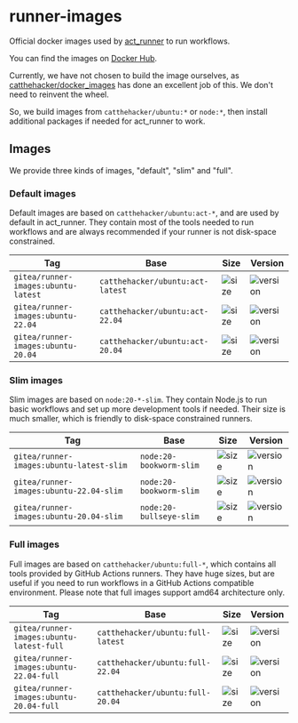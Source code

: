 # runner-images

Official docker images used by [act_runner](https://gitea.com/gitea/act_runner) to run workflows.

You can find the images on [Docker Hub](https://hub.docker.com/r/gitea/runner-images).

Currently, we have not chosen to build the image ourselves, as [catthehacker/docker_images](https://github.com/catthehacker/docker_images) has done an excellent job of this.
We don't need to reinvent the wheel.

So, we build images from `catthehacker/ubuntu:*` or `node:*`, then install additional packages if needed for act_runner to work.

## Images

We provide three kinds of images, "default", "slim" and "full".

### Default images

Default images are based on `catthehacker/ubuntu:act-*`, and are used by default in act_runner.
They contain most of the tools needed to run workflows and are always recommended if your runner is not disk-space constrained.

| Tag                                 | Base                             | Size                                                                                           | Version                                                                       |
|-------------------------------------|----------------------------------|------------------------------------------------------------------------------------------------|-------------------------------------------------------------------------------|
| `gitea/runner-images:ubuntu-latest` | `catthehacker/ubuntu:act-latest` | ![size](https://img.shields.io/docker/image-size/gitea/runner-images/ubuntu-latest?label=size) | ![version](https://img.shields.io/docker/v/gitea/runner-images/ubuntu-latest) |
| `gitea/runner-images:ubuntu-22.04`  | `catthehacker/ubuntu:act-22.04`  | ![size](https://img.shields.io/docker/image-size/gitea/runner-images/ubuntu-22.04?label=size)  | ![version](https://img.shields.io/docker/v/gitea/runner-images/ubuntu-22.04)  |
| `gitea/runner-images:ubuntu-20.04`  | `catthehacker/ubuntu:act-20.04`  | ![size](https://img.shields.io/docker/image-size/gitea/runner-images/ubuntu-20.04?label=size)  | ![version](https://img.shields.io/docker/v/gitea/runner-images/ubuntu-20.04)  |

### Slim images

Slim images are based on `node:20-*-slim`.
They contain Node.js to run basic workflows and set up more development tools if needed.
Their size is much smaller, which is friendly to disk-space constrained runners.

| Tag                                      | Base                    | Size                                                                                                | Version                                                                            |
|------------------------------------------|-------------------------|-----------------------------------------------------------------------------------------------------|------------------------------------------------------------------------------------|
| `gitea/runner-images:ubuntu-latest-slim` | `node:20-bookworm-slim` | ![size](https://img.shields.io/docker/image-size/gitea/runner-images/ubuntu-slim-latest?label=size) | ![version](https://img.shields.io/docker/v/gitea/runner-images/ubuntu-slim-latest) |
| `gitea/runner-images:ubuntu-22.04-slim`  | `node:20-bookworm-slim` | ![size](https://img.shields.io/docker/image-size/gitea/runner-images/ubuntu-slim-22.04?label=size)  | ![version](https://img.shields.io/docker/v/gitea/runner-images/ubuntu-slim-22.04)  |
| `gitea/runner-images:ubuntu-20.04-slim`  | `node:20-bullseye-slim` | ![size](https://img.shields.io/docker/image-size/gitea/runner-images/ubuntu-slim-20.04?label=size)  | ![version](https://img.shields.io/docker/v/gitea/runner-images/ubuntu-slim-20.04)  |

### Full images

Full images are based on `catthehacker/ubuntu:full-*`, which contains all tools provided by GitHub Actions runners.
They have huge sizes, but are useful if you need to run workflows in a GitHub Actions compatible environment.
Please note that full images support amd64 architecture only.

| Tag                                      | Base                              | Size                                                                                                | Version                                                                            |
|------------------------------------------|-----------------------------------|-----------------------------------------------------------------------------------------------------|------------------------------------------------------------------------------------|
| `gitea/runner-images:ubuntu-latest-full` | `catthehacker/ubuntu:full-latest` | ![size](https://img.shields.io/docker/image-size/gitea/runner-images/ubuntu-full-latest?label=size) | ![version](https://img.shields.io/docker/v/gitea/runner-images/ubuntu-full-latest) |
| `gitea/runner-images:ubuntu-22.04-full`  | `catthehacker/ubuntu:full-22.04`  | ![size](https://img.shields.io/docker/image-size/gitea/runner-images/ubuntu-full-22.04?label=size)  | ![version](https://img.shields.io/docker/v/gitea/runner-images/ubuntu-full-22.04)  |
| `gitea/runner-images:ubuntu-20.04-full`  | `catthehacker/ubuntu:full-20.04`  | ![size](https://img.shields.io/docker/image-size/gitea/runner-images/ubuntu-full-20.04?label=size)  | ![version](https://img.shields.io/docker/v/gitea/runner-images/ubuntu-full-20.04)  |
